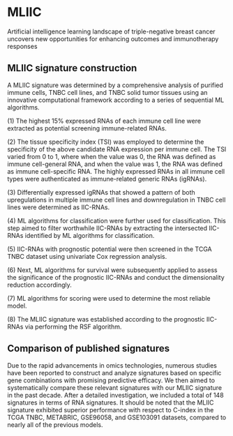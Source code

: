 # MLIIC
Artificial intelligence learning landscape of triple-negative breast cancer uncovers new opportunities for enhancing outcomes and immunotherapy responses

## MLIIC signature construction

A MLIIC signature was determined by a comprehensive analysis of purified immune cells, TNBC cell lines, and TNBC solid tumor tissues using an innovative computational framework according to a series of sequential ML algorithms. 

(1)  The highest 15% expressed RNAs of each immune cell line were extracted as potential screening immune-related RNAs.

(2)  The tissue specificity index (TSI)  was employed to determine the specificity of the above candidate RNA expression per immune cell. The TSI varied from 0 to 1, where when the value was 0, the RNA was defined as immune cell-general RNA, and when the value was 1, the RNA was defined as immune cell-specific RNA. The highly expressed RNAs in all immune cell types were authenticated as immune-related generic RNAs (igRNAs).

(3)  Differentially expressed igRNAs that showed a pattern of both upregulations in multiple immune cell lines and downregulation in TNBC cell lines were determined as IIC-RNAs. 

(4)  ML algorithms for classification were further used for classification.  This step aimed to filter worthwhile IIC-RNAs by extracting the intersected IIC-RNAs identified by  ML algorithms for classification.

(5)  IIC-RNAs with prognostic potential were then screened in the TCGA TNBC dataset using univariate Cox regression analysis.

(6)  Next, ML algorithms for survival were subsequently applied to assess the significance of the prognostic IIC-RNAs and conduct the dimensionality reduction accordingly.

(7)  ML algorithms for scoring were used to determine the most reliable model.

(8)  The MLIIC signature was established according to the prognostic IIC-RNAs via performing the RSF algorithm. 

## Comparison of published signatures

Due to the rapid advancements in omics technologies, numerous studies have been reported to construct and analyze signatures based on specific gene combinations with promising predictive efficacy. We then aimed to systematically compare these relevant signatures with our MLIIC signature in the past decade. After a detailed investigation, we included a total of 148 signatures in terms of RNA signatures. It should be noted that the MLIIC signature exhibited superior performance with respect to C-index in the TCGA TNBC, METABRIC, GSE96058, and GSE103091 datasets, compared to nearly all of the previous models.
